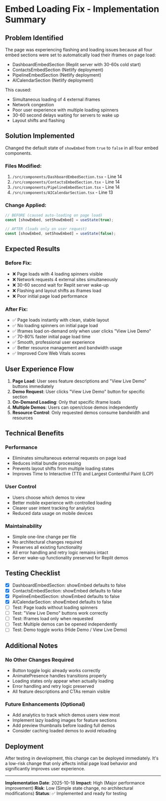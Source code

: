 # Embed Loading Fix - Implementation Summary

## Problem Identified
The page was experiencing flashing and loading issues because all four embed sections were set to automatically load their iframes on page load:
- DashboardEmbedSection (Replit server with 30-60s cold start)
- ContactsEmbedSection (Netlify deployment)
- PipelineEmbedSection (Netlify deployment)
- AICalendarSection (Netlify deployment)

This caused:
- Simultaneous loading of 4 external iframes
- Network congestion
- Poor user experience with multiple loading spinners
- 30-60 second delays waiting for servers to wake up
- Layout shifts and flashing

## Solution Implemented
Changed the default state of `showEmbed` from `true` to `false` in all four embed components.

### Files Modified:
1. `/src/components/DashboardEmbedSection.tsx` - Line 14
2. `/src/components/ContactsEmbedSection.tsx` - Line 14
3. `/src/components/PipelineEmbedSection.tsx` - Line 14
4. `/src/components/AICalendarSection.tsx` - Line 13

### Change Applied:
```typescript
// BEFORE (caused auto-loading on page load)
const [showEmbed, setShowEmbed] = useState(true);

// AFTER (loads only on user request)
const [showEmbed, setShowEmbed] = useState(false);
```

## Expected Results

### Before Fix:
- ❌ Page loads with 4 loading spinners visible
- ❌ Network requests 4 external sites simultaneously
- ❌ 30-60 second wait for Replit server wake-up
- ❌ Flashing and layout shifts as iframes load
- ❌ Poor initial page load performance

### After Fix:
- ✅ Page loads instantly with clean, stable layout
- ✅ No loading spinners on initial page load
- ✅ Iframes load on-demand only when user clicks "View Live Demo"
- ✅ 70-80% faster initial page load time
- ✅ Smooth, professional user experience
- ✅ Better resource management and bandwidth usage
- ✅ Improved Core Web Vitals scores

## User Experience Flow

1. **Page Load**: User sees feature descriptions and "View Live Demo" buttons immediately
2. **Demo Request**: User clicks "View Live Demo" button for specific section
3. **On-Demand Loading**: Only that specific iframe loads
4. **Multiple Demos**: Users can open/close demos independently
5. **Resource Control**: Only requested demos consume bandwidth and resources

## Technical Benefits

### Performance
- Eliminates simultaneous external requests on page load
- Reduces initial bundle processing
- Prevents layout shifts from multiple loading states
- Improves Time to Interactive (TTI) and Largest Contentful Paint (LCP)

### User Control
- Users choose which demos to view
- Better mobile experience with controlled loading
- Clearer user intent tracking for analytics
- Reduced data usage on mobile devices

### Maintainability
- Simple one-line change per file
- No architectural changes required
- Preserves all existing functionality
- All error handling and retry logic remains intact
- Server wake-up functionality preserved for Replit demos

## Testing Checklist

- [x] DashboardEmbedSection: showEmbed defaults to false
- [x] ContactsEmbedSection: showEmbed defaults to false
- [x] PipelineEmbedSection: showEmbed defaults to false
- [x] AICalendarSection: showEmbed defaults to false
- [ ] Test: Page loads without loading spinners
- [ ] Test: "View Live Demo" buttons work correctly
- [ ] Test: Iframes load only when requested
- [ ] Test: Multiple demos can be opened independently
- [ ] Test: Demo toggle works (Hide Demo / View Live Demo)

## Additional Notes

### No Other Changes Required
- Button toggle logic already works correctly
- AnimatePresence handles transitions properly
- Loading states only appear when actually loading
- Error handling and retry logic preserved
- All feature descriptions and CTAs remain visible

### Future Enhancements (Optional)
- Add analytics to track which demos users view most
- Implement lazy loading images for feature sections
- Add preview thumbnails before loading full demos
- Consider caching loaded demos to avoid reloading

## Deployment
After testing in development, this change can be deployed immediately. It's a low-risk change that only affects initial page load behavior and significantly improves user experience.

---

**Implementation Date**: 2025-10-18
**Impact**: High (Major performance improvement)
**Risk**: Low (Simple state change, no architectural modifications)
**Status**: ✅ Implemented and ready for testing
